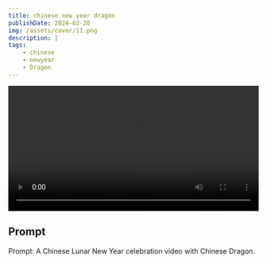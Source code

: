```yaml
---
title: chinese new year dragon
publishDate: 2024-02-20
img: /assets/cover/11.png
description: |
tags:
    - chinese
    - newyear
    - Dragon
---
```


<video style="width: 100%;" src="/assets/video/chinese-new-year-dragon.mp4" controls ></video>

## Prompt

Prompt: A Chinese Lunar New Year celebration video with Chinese Dragon.
